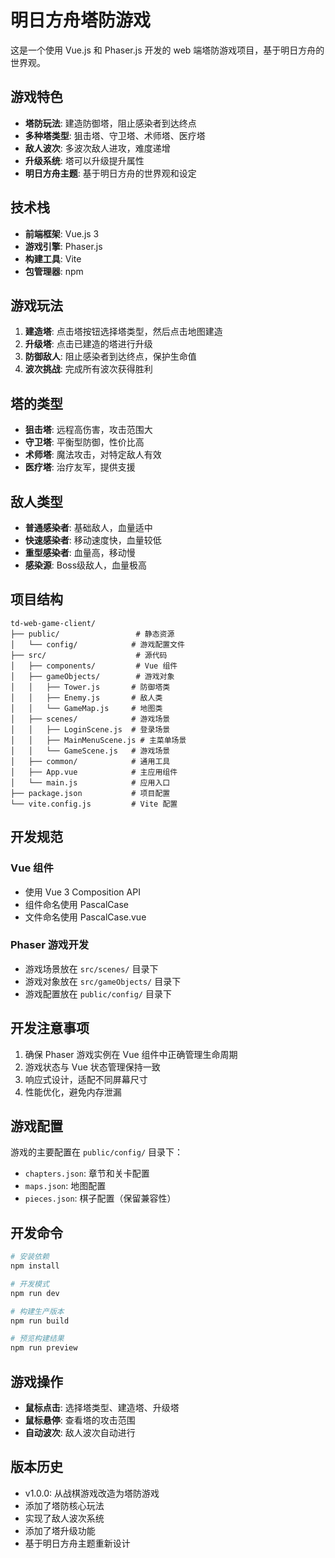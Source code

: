 # 明日方舟塔防游戏

这是一个使用 Vue.js 和 Phaser.js 开发的 web 端塔防游戏项目，基于明日方舟的世界观。

## 游戏特色

- **塔防玩法**: 建造防御塔，阻止感染者到达终点
- **多种塔类型**: 狙击塔、守卫塔、术师塔、医疗塔
- **敌人波次**: 多波次敌人进攻，难度递增
- **升级系统**: 塔可以升级提升属性
- **明日方舟主题**: 基于明日方舟的世界观和设定

## 技术栈

- **前端框架**: Vue.js 3
- **游戏引擎**: Phaser.js
- **构建工具**: Vite
- **包管理器**: npm

## 游戏玩法

1. **建造塔**: 点击塔按钮选择塔类型，然后点击地图建造
2. **升级塔**: 点击已建造的塔进行升级
3. **防御敌人**: 阻止感染者到达终点，保护生命值
4. **波次挑战**: 完成所有波次获得胜利

## 塔的类型

- **狙击塔**: 远程高伤害，攻击范围大
- **守卫塔**: 平衡型防御，性价比高
- **术师塔**: 魔法攻击，对特定敌人有效
- **医疗塔**: 治疗友军，提供支援

## 敌人类型

- **普通感染者**: 基础敌人，血量适中
- **快速感染者**: 移动速度快，血量较低
- **重型感染者**: 血量高，移动慢
- **感染源**: Boss级敌人，血量极高

## 项目结构

```
td-web-game-client/
├── public/                 # 静态资源
│   └── config/            # 游戏配置文件
├── src/                    # 源代码
│   ├── components/         # Vue 组件
│   ├── gameObjects/        # 游戏对象
│   │   ├── Tower.js       # 防御塔类
│   │   ├── Enemy.js       # 敌人类
│   │   └── GameMap.js     # 地图类
│   ├── scenes/            # 游戏场景
│   │   ├── LoginScene.js  # 登录场景
│   │   ├── MainMenuScene.js # 主菜单场景
│   │   └── GameScene.js   # 游戏场景
│   ├── common/            # 通用工具
│   ├── App.vue            # 主应用组件
│   └── main.js            # 应用入口
├── package.json           # 项目配置
└── vite.config.js         # Vite 配置
```

## 开发规范

### Vue 组件
- 使用 Vue 3 Composition API
- 组件命名使用 PascalCase
- 文件命名使用 PascalCase.vue

### Phaser 游戏开发
- 游戏场景放在 `src/scenes/` 目录下
- 游戏对象放在 `src/gameObjects/` 目录下
- 游戏配置放在 `public/config/` 目录下

## 开发注意事项

1. 确保 Phaser 游戏实例在 Vue 组件中正确管理生命周期
2. 游戏状态与 Vue 状态管理保持一致
3. 响应式设计，适配不同屏幕尺寸
4. 性能优化，避免内存泄漏

## 游戏配置

游戏的主要配置在 `public/config/` 目录下：

- `chapters.json`: 章节和关卡配置
- `maps.json`: 地图配置
- `pieces.json`: 棋子配置（保留兼容性）

## 开发命令

```bash
# 安装依赖
npm install

# 开发模式
npm run dev

# 构建生产版本
npm run build

# 预览构建结果
npm run preview
```

## 游戏操作

- **鼠标点击**: 选择塔类型、建造塔、升级塔
- **鼠标悬停**: 查看塔的攻击范围
- **自动波次**: 敌人波次自动进行

## 版本历史

- v1.0.0: 从战棋游戏改造为塔防游戏
- 添加了塔防核心玩法
- 实现了敌人波次系统
- 添加了塔升级功能
- 基于明日方舟主题重新设计

